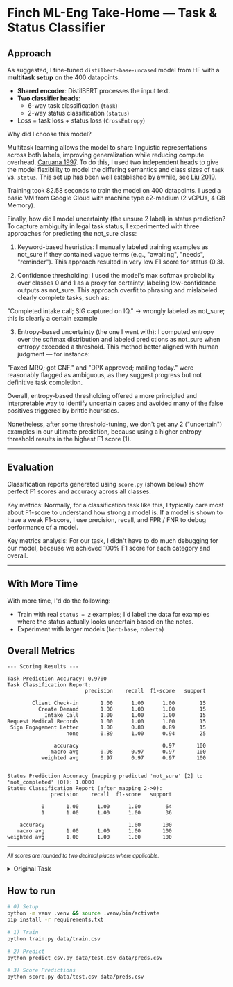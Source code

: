 # Finch ML-Eng Take-Home — Task & Status Classifier

## Approach

As suggested, I fine-tuned `distilbert-base-uncased` model from HF with a **multitask setup** on the 400 datapoints:
- **Shared encoder**: DistilBERT processes the input text.
- **Two classifier heads**:
  - 6-way task classification (`task`)
  - 2-way status classification (`status`)
- Loss = task loss + status loss (`CrossEntropy`)

Why did I choose this model?

Multitask learning allows the model to share linguistic representations across both labels, improving generalization while reducing compute overhead. [Caruana 1997](https://link.springer.com/article/10.1023/A:1007379606734). To do this, I used two independent heads to give the model flexibility to model the differing semantics and class sizes of `task` vs. `status`. This set up has been well established by awhile, see [Liu 2019](https://arxiv.org/pdf/1901.11504).

Training took 82.58 seconds to train the model on 400 datapoints. I used a basic VM from Google Cloud with machine type e2-medium (2 vCPUs, 4 GB Memory).

Finally, how did I model uncertainty (the unsure 2 label) in status prediction? To capture ambiguity in legal task status, I experimented with three approaches for predicting the not_sure class:

1. Keyword-based heuristics:
I manually labeled training examples as not_sure if they contained vague terms (e.g., "awaiting", "needs", "reminder"). This approach resulted in very low F1 score for status (0.3).

2. Confidence thresholding:
I used the model's max softmax probability over classes 0 and 1 as a proxy for certainty, labeling low-confidence outputs as not_sure. This approach overfit to phrasing and mislabeled clearly complete tasks, such as:

"Completed intake call; SIG captured on IQ." → wrongly labeled as not_sure; this is clearly a certain example

3. Entropy-based uncertainty (the one I went with):
I computed entropy over the softmax distribution and labeled predictions as not_sure when entropy exceeded a threshold. This method better aligned with human judgment — for instance:

"Faxed MRQ; got CNF." and "DPK approved; mailing today."
were reasonably flagged as ambiguous, as they suggest progress but not definitive task completion.

Overall, entropy-based thresholding offered a more principled and interpretable way to identify uncertain cases and avoided many of the false positives triggered by brittle heuristics.

Nonetheless, after some threshold-tuning, we don't get any 2 ("uncertain") examples in our ultimate prediction, because using a higher entropy threshold results in the highest F1 score (1).

---

## Evaluation

Classification reports generated using `score.py` (shown below) show perfect F1 scores and accuracy across all classes. 

Key metrics: Normally, for a classification task like this, I typically care most about F1-score to understand how strong a model is. If a model is shown to have a weak F1-score, I use precision, recall, and FPR / FNR to debug performance of a model. 

Key metrics analysis: For our task, I didn't have to do much debugging for our model, because we achieved 100% F1 score for each category and overall.

---

## With More Time

With more time, I'd do the following:
- Train with real `status = 2` examples; I'd label the data for examples where the status actually looks uncertain based on the notes.
- Experiment with larger models (`bert-base`, `roberta`)

## Overall Metrics

```
--- Scoring Results ---

Task Prediction Accuracy: 0.9700
Task Classification Report:
                         precision    recall  f1-score   support

        Client Check-in       1.00      1.00      1.00        15
          Create Demand       1.00      1.00      1.00        15
            Intake Call       1.00      1.00      1.00        15
Request Medical Records       1.00      1.00      1.00        15
 Sign Engagement Letter       1.00      0.80      0.89        15
                   none       0.89      1.00      0.94        25

               accuracy                           0.97       100
              macro avg       0.98      0.97      0.97       100
           weighted avg       0.97      0.97      0.97       100


Status Prediction Accuracy (mapping predicted 'not_sure' [2] to 'not_completed' [0]): 1.0000
Status Classification Report (after mapping 2->0):
              precision    recall  f1-score   support

           0       1.00      1.00      1.00        64
           1       1.00      1.00      1.00        36

    accuracy                           1.00       100
   macro avg       1.00      1.00      1.00       100
weighted avg       1.00      1.00      1.00       100
```

---

<sub><i>All scores are rounded to two decimal places where applicable.</i></sub>

<details>
<summary>Original Task</summary>

## The Task

Your goal is to build and train a model that predicts two things based on the text of a paralegal's note:

1.  **Task:** What is the primary legal task being described? (e.g., 'Intake Call', 'Request Medical Records', 'none')
2.  **Status:** Is the task complete? (e.g., 'complete', 'not_completed', 'not_sure')

You are provided with:

*   `data/train.csv`: Training data containing `note_id`, `text`, `task` (ground truth string label), and `completed` (ground truth 0=no, 1=yes).
*   `data/test.csv`: Test data in the same format *but without a header row*. Use this for generating your final predictions.
*   `utils.py`: Contains lists defining the exact `TASK_LABELS` and `STATUS_LABELS` strings your model should predict, plus an example `encode` function for tokenization.
*   `requirements.txt`: Required Python packages.
*   `train.py`: A skeleton script for training your model.
*   `predict_csv.py`: A skeleton script for loading a trained model and generating predictions on new data.
*   `score.py`: A utility script to evaluate your predictions against the ground truth test set.

## Instructions for Candidate

1.  **Set up Environment:** Create a virtual environment and install requirements:
    ```bash
    python -m venv .venv && source .venv/bin/activate
    pip install -r requirements.txt
    ```
2.  **Develop Your Model:**
    *   Define your model architecture (consider using a transformer base from Hugging Face).
    *   Implement data processing, considering how to handle the `completed` (0/1) input and the desired 3-class `status` output ('complete', 'not_completed', 'not_sure'). You might need to create the 'not_sure' label heuristically or adjust your model's output layer.
    *   Implement the training loop.
    *   Save your trained model's state (e.g., weights) and any necessary tokenizer files to a directory (e.g., `./models/`).
3.  **Implement Prediction:**
    *   Load your saved model and tokenizer.
    *   Implement the prediction logic to output a CSV file (`preds.csv`) with columns: `note_id`, `text`, `task` (predicted string), `completed` (predicted numeric status: 0, 1, or 2).
4.  **Evaluate:**
    *   Run your training script: `python train.py data/train.csv`
    *   Generate predictions on the test set: `python predict_csv.py data/test.csv preds.csv`
    *   Score your predictions: `python score.py data/test.csv data/preds.csv`

## Evaluation Notes

*   The `score.py` script compares the `task` column (string) from `data/test.csv` (ground truth) with the `task` column (string) from `data/preds.csv` (your prediction).
*   It also compares the `completed` column (numeric 0/1) from `data/test.csv` with the `completed` column (numeric 0/1/2) from `data/preds.csv`.
*   For status scoring, `score.py` maps your predicted `2` ('not_sure') to `0` ('not_completed') before calculating accuracy and other metrics to provide a fair comparison against the 2-class ground truth.

Good luck!

---

</details>

## How to run

```bash
# 0) Setup
python -m venv .venv && source .venv/bin/activate
pip install -r requirements.txt

# 1) Train
python train.py data/train.csv

# 2) Predict
python predict_csv.py data/test.csv data/preds.csv

# 3) Score Predictions
python score.py data/test.csv data/preds.csv
